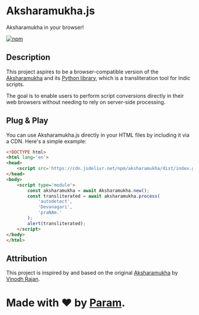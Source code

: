 # Aksharamukha.js
Aksharamukha in your browser!

[![npm](https://img.shields.io/npm/v/aksharamukha)](https://www.npmjs.com/package/aksharamukha)

## Description
This project aspires to be a browser-compatible version of the [Aksharamukha](https://www.aksharamukha.com/) and its [Python library](https://github.com/virtualvinodh/aksharamukha-python), which is a transliteration tool for Indic scripts.

The goal is to enable users to perform script conversions directly in their web browsers without needing to rely on server-side processing.

## Plug & Play
You can use Aksharamukha.js directly in your HTML files by including it via a CDN. Here's a simple example:

```html
<!DOCTYPE html>
<html lang='en'>
<head>
	<script src='https://cdn.jsdelivr.net/npm/aksharamukha/dist/index.global.js'></script>
</head>
<body>
	<script type='module'>
		const aksharamukha = await Aksharamukha.new();
		const transliterated = await aksharamukha.process(
			'autodetect',
			'Devanagari',
			'praNAm.'
		);
		alert(transliterated);
	</script>
</body>
</html>
```

## Attribution
This project is inspired by and based on the original [Aksharamukha](https://www.aksharamukha.com/) by [Vinodh Rajan](https://github.com/virtualvinodh).

# Made with ❤️ by [Param](https://www.paramsid.com).